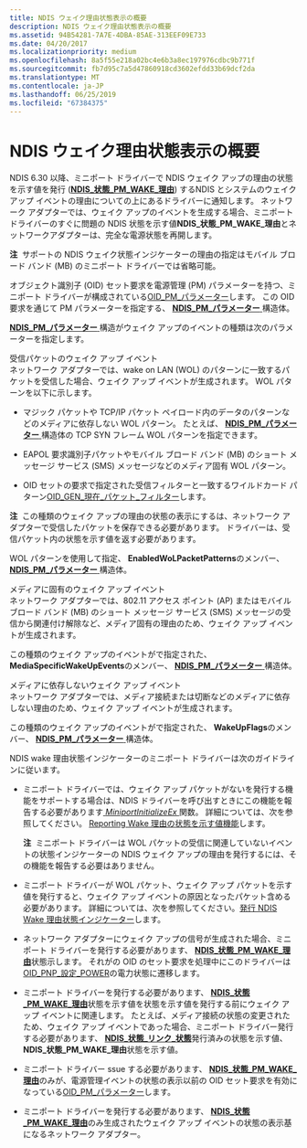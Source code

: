 ```yaml
---
title: NDIS ウェイク理由状態表示の概要
description: NDIS ウェイク理由状態表示の概要
ms.assetid: 94B54281-7A7E-4DBA-85AE-313EEF09E733
ms.date: 04/20/2017
ms.localizationpriority: medium
ms.openlocfilehash: 8a5f55e218a02bc4e6b3a8ec197976cdbc9b771f
ms.sourcegitcommit: fb7d95c7a5d47860918cd3602efdd33b69dcf2da
ms.translationtype: MT
ms.contentlocale: ja-JP
ms.lasthandoff: 06/25/2019
ms.locfileid: "67384375"
---
```

# <a name="overview-of-ndis-wake-reason-status-indications"></a>NDIS ウェイク理由状態表示の概要


NDIS 6.30 以降、ミニポート ドライバーで NDIS ウェイク アップの理由の状態を示す値を発行 ([**NDIS\_状態\_PM\_WAKE\_理由**](https://docs.microsoft.com/windows-hardware/drivers/network/ndis-status-pm-wake-reason)) するNDIS とシステムのウェイク アップ イベントの理由についての上にあるドライバーに通知します。 ネットワーク アダプターでは、ウェイク アップのイベントを生成する場合、ミニポート ドライバーのすぐに問題の NDIS 状態を示す値**NDIS\_状態\_PM\_WAKE\_理由**とネットワークアダプターは、完全な電源状態を再開します。

**注**  サポートの NDIS ウェイク状態インジケーターの理由の指定はモバイル ブロード バンド (MB) のミニポート ドライバーでは省略可能。

 

オブジェクト識別子 (OID) セット要求を電源管理 (PM) パラメーターを持つ、ミニポート ドライバーが構成されている[OID\_PM\_パラメーター](https://docs.microsoft.com/windows-hardware/drivers/network/oid-pm-parameters)します。 この OID 要求を通じて PM パラメーターを指定する、 [ **NDIS\_PM\_パラメーター** ](https://docs.microsoft.com/windows-hardware/drivers/ddi/content/ntddndis/ns-ntddndis-_ndis_pm_parameters)構造体。

[ **NDIS\_PM\_パラメーター** ](https://docs.microsoft.com/windows-hardware/drivers/ddi/content/ntddndis/ns-ntddndis-_ndis_pm_parameters)構造がウェイク アップのイベントの種類は次のパラメーターを指定します。

<a href="" id="received-packet-wake-up-events"></a>受信パケットのウェイク アップ イベント  
ネットワーク アダプターでは、wake on LAN (WOL) のパターンに一致するパケットを受信した場合、ウェイク アップ イベントが生成されます。 WOL パターンを以下に示します。

-   マジック パケットや TCP/IP パケット ペイロード内のデータのパターンなどのメディアに依存しない WOL パターン。 たとえば、 [ **NDIS\_PM\_パラメーター** ](https://docs.microsoft.com/windows-hardware/drivers/ddi/content/ntddndis/ns-ntddndis-_ndis_pm_parameters)構造体の TCP SYN フレーム WOL パターンを指定できます。

-   EAPOL 要求識別子パケットやモバイル ブロード バンド (MB) のショート メッセージ サービス (SMS) メッセージなどのメディア固有 WOL パターン。

-   OID セットの要求で指定された受信フィルターと一致するワイルドカード パターン[OID\_GEN\_現在\_パケット\_フィルター](https://docs.microsoft.com/windows-hardware/drivers/network/oid-gen-current-packet-filter)します。

**注**  この種類のウェイク アップの理由の状態の表示にするは、ネットワーク アダプターで受信したパケットを保存できる必要があります。 ドライバーは、受信パケット内の状態を示す値を返す必要があります。

 

WOL パターンを使用して指定、 **EnabledWoLPacketPatterns**のメンバー、 [ **NDIS\_PM\_パラメーター** ](https://docs.microsoft.com/windows-hardware/drivers/ddi/content/ntddndis/ns-ntddndis-_ndis_pm_parameters)構造体。

<a href="" id="media-specific-wake-up-events"></a>メディアに固有のウェイク アップ イベント  
ネットワーク アダプターでは、802.11 アクセス ポイント (AP) またはモバイル ブロード バンド (MB) のショート メッセージ サービス (SMS) メッセージの受信から関連付け解除など、メディア固有の理由のため、ウェイク アップ イベントが生成されます。

この種類のウェイク アップのイベントがで指定された、 **MediaSpecificWakeUpEvents**のメンバー、 [ **NDIS\_PM\_パラメーター** ](https://docs.microsoft.com/windows-hardware/drivers/ddi/content/ntddndis/ns-ntddndis-_ndis_pm_parameters)構造体。

<a href="" id="media-independent-wake-up-events"></a>メディアに依存しないウェイク アップ イベント  
ネットワーク アダプターでは、メディア接続または切断などのメディアに依存しない理由のため、ウェイク アップ イベントが生成されます。

この種類のウェイク アップのイベントがで指定された、 **WakeUpFlags**のメンバー、 [ **NDIS\_PM\_パラメーター** ](https://docs.microsoft.com/windows-hardware/drivers/ddi/content/ntddndis/ns-ntddndis-_ndis_pm_parameters)構造体。

NDIS wake 理由状態インジケーターのミニポート ドライバーは次のガイドラインに従います。

-   ミニポート ドライバーでは、ウェイク アップ パケットがないを発行する機能をサポートする場合は、NDIS ドライバーを呼び出すときにこの機能を報告する必要があります[ *MiniportInitializeEx* ](https://docs.microsoft.com/windows-hardware/drivers/ddi/content/ndis/nc-ndis-miniport_initialize)関数。 詳細については、次を参照してください。 [Reporting Wake 理由の状態を示す値機能](reporting-wake-reason-status-indication-capabilities.md)します。

    **注**  ミニポート ドライバーは WOL パケットの受信に関連していないイベントの状態インジケーターの NDIS ウェイク アップの理由を発行するには、その機能を報告する必要はありません。

     

-   ミニポート ドライバーが WOL パケット、ウェイク アップ パケットを示す値を発行すると、ウェイク アップ イベントの原因となったパケット含める必要があります。 詳細については、次を参照してください。[発行 NDIS Wake 理由状態インジケーター](issuing-ndis-wake-reason-indications.md)します。

-   ネットワーク アダプターにウェイク アップの信号が生成された場合、ミニポート ドライバーを発行する必要があります、 [ **NDIS\_状態\_PM\_WAKE\_理由**](https://docs.microsoft.com/windows-hardware/drivers/network/ndis-status-pm-wake-reason)状態示します。 それがの OID のセット要求を処理中にこのドライバーは[OID\_PNP\_設定\_POWER](https://docs.microsoft.com/windows-hardware/drivers/network/oid-pnp-set-power)の電力状態に遷移します。

-   ミニポート ドライバーを発行する必要があります、 [ **NDIS\_状態\_PM\_WAKE\_理由**](https://docs.microsoft.com/windows-hardware/drivers/network/ndis-status-pm-wake-reason)状態を示す値を状態を示す値を発行する前にウェイク アップ イベントに関連します。 たとえば、メディア接続の状態の変更されたため、ウェイク アップ イベントであった場合、ミニポート ドライバー発行する必要があります、 [ **NDIS\_状態\_リンク\_状態**](https://docs.microsoft.com/windows-hardware/drivers/network/ndis-status-link-state)発行済みの状態を示す値、 **NDIS\_状態\_PM\_WAKE\_理由**状態を示す値。

-   ミニポート ドライバー ssue する必要があります、 [ **NDIS\_状態\_PM\_WAKE\_理由**](https://docs.microsoft.com/windows-hardware/drivers/network/ndis-status-pm-wake-reason)のみが、電源管理イベントの状態の表示以前の OID セット要求を有効になっている[OID\_PM\_パラメーター](https://docs.microsoft.com/windows-hardware/drivers/network/oid-pm-parameters)します。

-   ミニポート ドライバーを発行する必要があります、 [ **NDIS\_状態\_PM\_WAKE\_理由**](https://docs.microsoft.com/windows-hardware/drivers/network/ndis-status-pm-wake-reason)のみ生成されたウェイク アップ イベントの状態の表示基になるネットワーク アダプター。

 

 





